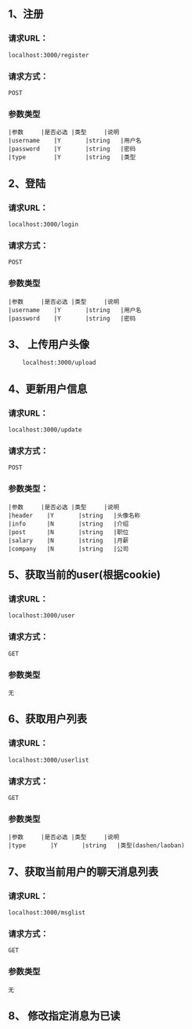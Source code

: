 
## 1、注册

### 请求URL：
	localhost:3000/register

### 请求方式：
	POST

### 参数类型

	|参数		|是否必选 |类型     |说明
	|username    |Y       |string   |用户名
	|password    |Y       |string   |密码
	|type        |Y       |string   |类型

## 2、登陆

### 请求URL：
	localhost:3000/login

### 请求方式：
	POST

### 参数类型

	|参数		|是否必选 |类型     |说明
	|username    |Y       |string   |用户名
	|password    |Y       |string   |密码
	
## 3、 上传用户头像
        localhost:3000/upload

## 4、更新用户信息

### 请求URL：
	localhost:3000/update

### 请求方式：
	POST

### 参数类型：

	|参数		|是否必选 |类型     |说明
	|header    |Y       |string   |头像名称
	|info      |N       |string   |介绍
	|post      |N       |string   |职位
	|salary    |N       |string   |月薪
	|company   |N       |string   |公司


## 5、获取当前的user(根据cookie)

### 请求URL：
	localhost:3000/user

### 请求方式：
	GET

### 参数类型

	无

## 6、获取用户列表

### 请求URL：
	localhost:3000/userlist

### 请求方式：
	GET

### 参数类型

	|参数		|是否必选 |类型     |说明
	|type       |Y       |string   |类型(dashen/laoban)


## 7、获取当前用户的聊天消息列表

### 请求URL：
	localhost:3000/msglist

### 请求方式：
	GET

### 参数类型
	无

## 8、 修改指定消息为已读

